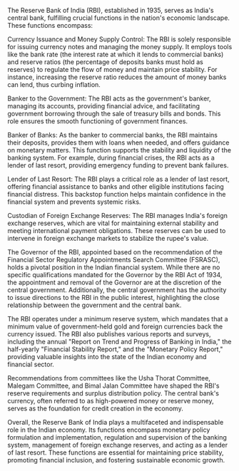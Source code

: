 The Reserve Bank of India (RBI), established in 1935, serves as India's central bank, fulfilling crucial functions in the nation's economic landscape. These functions encompass:

Currency Issuance and Money Supply Control: The RBI is solely responsible for issuing currency notes and managing the money supply. It employs tools like the bank rate (the interest rate at which it lends to commercial banks) and reserve ratios (the percentage of deposits banks must hold as reserves) to regulate the flow of money and maintain price stability. For instance, increasing the reserve ratio reduces the amount of money banks can lend, thus curbing inflation.

Banker to the Government: The RBI acts as the government's banker, managing its accounts, providing financial advice, and facilitating government borrowing through the sale of treasury bills and bonds. This role ensures the smooth functioning of government finances.

Banker of Banks: As the banker to commercial banks, the RBI maintains their deposits, provides them with loans when needed, and offers guidance on monetary matters. This function supports the stability and liquidity of the banking system. For example, during financial crises, the RBI acts as a lender of last resort, providing emergency funding to prevent bank failures.

Lender of Last Resort: The RBI plays a critical role as a lender of last resort, offering financial assistance to banks and other eligible institutions facing financial distress. This backstop function helps maintain confidence in the financial system and prevents systemic risks.

Custodian of Foreign Exchange Reserves: The RBI manages India's foreign exchange reserves, which are vital for maintaining external stability and meeting international payment obligations. These reserves can be used to intervene in foreign exchange markets to stabilize the rupee's value.

The Governor of the RBI, appointed based on the recommendation of the Financial Sector Regulatory Appointments Search Committee (FSRASC), holds a pivotal position in the Indian financial system. While there are no specific qualifications mandated for the Governor by the RBI Act of 1934, the appointment and removal of the Governor are at the discretion of the central government. Additionally, the central government has the authority to issue directions to the RBI in the public interest, highlighting the close relationship between the government and the central bank.

The RBI operates under a minimum reserve system, which mandates that a minimum value of government-held gold and foreign currencies back the currency issued. The RBI also publishes various reports and surveys, including the annual "Report on Trend and Progress of Banking in India," the half-yearly "Financial Stability Report," and the "Monetary Policy Report," providing valuable insights into the state of the Indian economy and financial sector.

Recommendations from committees like the Usha Thorat Committee, Malegam Committee, and Bimal Jalan Committee have shaped the RBI's reserve requirements and surplus distribution policy. The central bank's currency, often referred to as high-powered money or reserve money, serves as the foundation for credit creation in the economy.

Overall, the Reserve Bank of India plays a multifaceted and indispensable role in the Indian economy. Its functions encompass monetary policy formulation and implementation, regulation and supervision of the banking system, management of foreign exchange reserves, and acting as a lender of last resort. These functions are essential for maintaining price stability, promoting financial inclusion, and fostering sustainable economic growth.